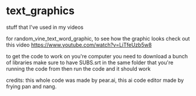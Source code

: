 # text_graphics
stuff that I've used in my videos

for random_vine_text_word_graphic, to see how the graphic looks check out this video
https://www.youtube.com/watch?v=LiTfeUzb5w8

to get the code to work on you're computer you need to download a bunch of libraries
make sure to have SUBS.srt in the same folder that you're running the code from 
then run the code and it should work 


credits: this whole code was made by pear.ai, this ai code editor made by frying pan and nang. 
